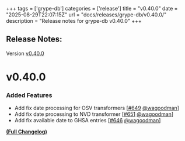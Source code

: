 +++
tags = ['grype-db']
categories = ['release']
title = "v0.40.0"
date = "2025-08-29T22:07:15Z"
url = "docs/releases/grype-db/v0.40.0/"
description = "Release notes for grype-db v0.40.0"
+++

## Release Notes:
Version [v0.40.0](https://github.com/anchore/grype-db/releases/tag/v0.40.0)

# v0.40.0

### Added Features

- Add fix date processing for OSV transformers [[#649](https://github.com/anchore/grype-db/pull/649) [@wagoodman](https://github.com/wagoodman)]
- Add fix date processing to NVD transformer [[#651](https://github.com/anchore/grype-db/pull/651) [@wagoodman](https://github.com/wagoodman)]
- Add fix available date to GHSA entries [[#646](https://github.com/anchore/grype-db/pull/646) [@wagoodman](https://github.com/wagoodman)]

**[(Full Changelog)](https://github.com/anchore/grype-db/compare/v0.39.0...v0.40.0)**
